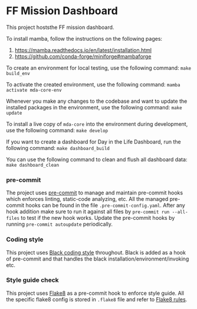 # FF Mission Dashboard

This project hoststhe FF mission dashboard.


To install mamba, follow the instructions on the following pages:
1. https://mamba.readthedocs.io/en/latest/installation.html
2. https://github.com/conda-forge/miniforge#mambaforge


To create an environment for local testing, use the following command:
`make build_env`

To activate the created environment, use the following command:
`mamba activate mda-core-env`

Whenever you make any changes to the codebase and want to update the installed packages in the environment, use the following command:
`make update`

To install a live copy of `mda-core` into the environment during development, use the following command:
`make develop`

If you want to create a dashboard for Day in the Life Dashboard, run the following command:
`make dashboard_build`

You can use the following command to clean and flush all dashboard data:
`make dashboard_clean`

### pre-commit ###
The project uses [pre-commit](https://pre-commit.com/index.html) to manage and maintain pre-commit hooks which enforces linting, static-code analyzing, etc.
All the managed pre-commit hooks can be found in the file `.pre-commit-config.yaml`.
After any hook addition make sure to run it against all files by `pre-commit run --all-files` to test if the new hook works.
Update the pre-commit hooks by running `pre-commit autoupdate` periodically.

### Coding style ###
This project uses [Black coding style](https://black.readthedocs.io/en/stable/the_black_code_style/current_style.html) throughout.
Black is added as a hook of pre-commit and that handles the black installation/environment/invoking etc.

### Style guide check ###
This project uses [Flake8](https://flake8.pycqa.org/en/latest/index.html) as a pre-commit hook to enforce style guide.
All the specific flake8 config is stored in `.flake8` file and refer to [Flake8 rules](https://www.flake8rules.com/).
